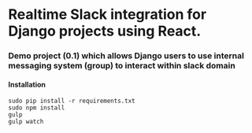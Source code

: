 # Realtime Slack integration for Django projects using React. 
  
### Demo project (0.1) which allows Django users to use internal messaging system (group) to interact within slack domain  

#### Installation 
```
sudo pip install -r requirements.txt
sudo npm install
gulp
gulp watch
```
